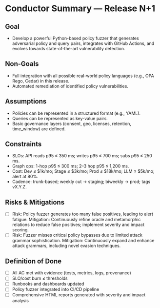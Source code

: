 # Conductor Summary — Release N+1

## Goal

- Develop a powerful Python-based policy fuzzer that generates adversarial policy and query pairs, integrates with GitHub Actions, and evolves towards state-of-the-art vulnerability detection.

## Non-Goals

- Full integration with all possible real-world policy languages (e.g., OPA Rego, Cedar) in this release.
- Automated remediation of identified policy vulnerabilities.

## Assumptions

- Policies can be represented in a structured format (e.g., YAML).
- Queries can be represented as key-value pairs.
- Basic governance layers (consent, geo, licenses, retention, time_window) are defined.

## Constraints

- SLOs: API reads p95 ≤ 350 ms; writes p95 ≤ 700 ms; subs p95 ≤ 250 ms.
- Graph ops: 1-hop p95 ≤ 300 ms; 2–3 hop p95 ≤ 1,200 ms.
- Cost: Dev ≤ $1k/mo; Stage ≤ $3k/mo; Prod ≤ $18k/mo; LLM ≤ $5k/mo; alert at 80%.
- Cadence: trunk-based; weekly cut → staging; biweekly → prod; tags vX.Y.Z.

## Risks & Mitigations

- [ ] Risk: Policy fuzzer generates too many false positives, leading to alert fatigue.
      Mitigation: Continuously refine oracle and metamorphic relations to reduce false positives; implement severity and impact scoring.
- [ ] Risk: Fuzzer misses critical policy bypasses due to limited attack grammar sophistication.
      Mitigation: Continuously expand and enhance attack grammars, including novel evasion techniques.

## Definition of Done

- [ ] All AC met with evidence (tests, metrics, logs, provenance)
- [ ] SLO/cost burn ≤ thresholds
- [ ] Runbooks and dashboards updated
- [ ] Policy fuzzer integrated into CI/CD pipeline
- [ ] Comprehensive HTML reports generated with severity and impact analysis
